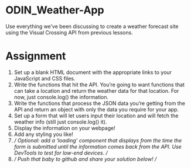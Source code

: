 # ODIN_Weather-App

Use everything we’ve been discussing to create a weather forecast site using the Visual Crossing API from previous lessons.

# Assignment

1. Set up a blank HTML document with the appropriate links to your JavaScript and CSS files.
2. Write the functions that hit the API. You’re going to want functions that can take a location and return the weather data for that location. For now, just console.log() the information.
3. Write the functions that process the JSON data you’re getting from the API and return an object with only the data you require for your app.
4. Set up a form that will let users input their location and will fetch the weather info (still just console.log() it).
5. Display the information on your webpage!
6. Add any styling you like!
7. _/ Optional: add a ‘loading’ component that displays from the time the form is submitted until the information comes back from the API. Use DevTools to test for low-end devices. /_
8. _/ Push that baby to github and share your solution below! /_
